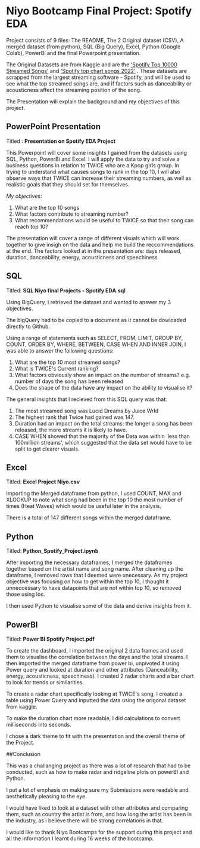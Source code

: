 # Niyo Bootcamp Final Project: Spotify EDA

Project consists of 9 files: The README, The 2 Original dataset (CSV), A merged dataset (from python), SQL (Big Query), Excel, Python (Google Colab), PowerBi and the final Powerpoint presentation.

The Original Datasets are from Kaggle and are the ['Spotify Top 10000 Streamed Songs'](https://www.kaggle.com/datasets/rakkesharv/spotify-top-10000-streamed-songs?datasetId=2777839&sortBy=dateCreated&sort=most-comments) and ['Spotify top chart songs 2022'](https://www.kaggle.com/datasets/sveta151/spotify-top-chart-songs-2022) . These datasets are scrapped from the largest streaming software - Spotify, and will be used to see what the top streamed songs are, and if factors such as danceability or acousticness affect the streaming position of the song.

The Presentation will explain the background and my objectives of this project.

## PowerPoint Presentation

Titled : **Presentation on Spotify EDA Project**

This Powerpoint will cover some insights I gained from the datasets using SQL, Python, PowerBi and Excel. I will apply the data to try and solve a business questions in relation to TWICE who are a Kpop girls group. In trying to understand what causes songs to rank in the top 10, I will also observe ways that TWICE can increase their streaming numbers, as well as realistic goals that they should set for themselves.

*My objectives*:
1. What are the top 10 songs
2. What factors contribute to streaming number?
3. What recommendations would be useful to TWICE so that their song can reach top 10?

The presentation will cover a range of different visuals which will work together to give insigh on the data and help me build the reccommendations at the end.
The factors looked at in the presentation are: days released, duration, danceability, energy, acousticness and speechiness

## SQL

Titled: **SQL Niyo final Projects - Spotify EDA.sql**

Using BigQuery, I retrieved the dataset and wanted to answer my 3 objectives.

The bigQuery had to be copied to a document as it cannot be dowloaded directly to Github.

Using a range of statements such as SELECT, FROM, LIMIT, GROUP BY, COUNT, ORDER BY, WHERE, BETWEEN, CASE WHEN AND INNER JOIN, I was able to answer the following questions:
1. What are the top 10 most streamed songs?
2. What is TWICE's Current ranking?
3. What factors obviously show an impact on the number of streams? e.g. number of days the song has been released
6. Does the shape of the data have any impact on the ability to visualise it?

The general insights that I recieved from this SQL query was that:
1. The most streamed song was Lucid Dreams by Juice Wrld
2. The highest rank that Twice had gained was 147.
3. Duration had an impact on the total streams: the longer a song has been released, the more streams it is likely to have.
4. CASE WHEN showed that the majority of the Data was within 'less than 100million streams', which suggested that the data set would have to be split to get clearer visuals.

## Excel

Titled: **Excel Project Niyo.csv**

Importing the Merged dataframe from python, I used COUNT, MAX and XLOOKUP to note what song had been in the top 10 the most number of times (Heat Waves) which would be useful later in the analysis.

There is a total of 147 different songs within the merged dataframe.

## Python

Titled: **Python_Spotify_Project.ipynb**

After importing the necessary dataframes, I merged the dataframes together based on the artist name and song name. After cleaning up the dataframe, I removed rows that I deemed were unecessary. As my project objective was focusing on how to get within the top 10, I thought it unneccessary to have datapoints that are not within top 10, so removed those using loc.

I then used Python to visualise some of the data and derive insights from it.


## PowerBI

Titled: **Power BI Spotify Project.pdf**

To create the dashboard, I imported the original 2 data frames and used them to visualise the correlation between the days and the total streams.
I then imported the merged dataframe from power bi, unpivoted it using Power query and looked at duration and other attributes (Danceability, energy, acousticness, speechiness). I created 2 radar charts and a bar chart to look for trends or similarities.

To create a radar chart specifically looking at TWICE's song, I created a table using Power Query and inputted the data using the origonal dataset from kaggle.

To make the duration chart more readable, I did calculations to convert milliseconds into seconds.

I chose a dark theme to fit with the presentation and the overall theme of the Project.

##Conclusion

This was a challanging project as there was a lot of research that had to be conducted, such as how to make radar and ridgeline plots on powerBI and Python. 

I put a lot of emphasis on making sure my Submissions were readable and aesthetically pleasing to the eye.

I would have liked to look at a dataset with other attributes and comparing them, such as country the artist is from, and how long the artist has been in the industry, as i believe there will be strong correlations in that.

I would like to thank Niyo Bootcamps for the support during this project and all the information I learnt during 16 weeks of the bootcamp.
